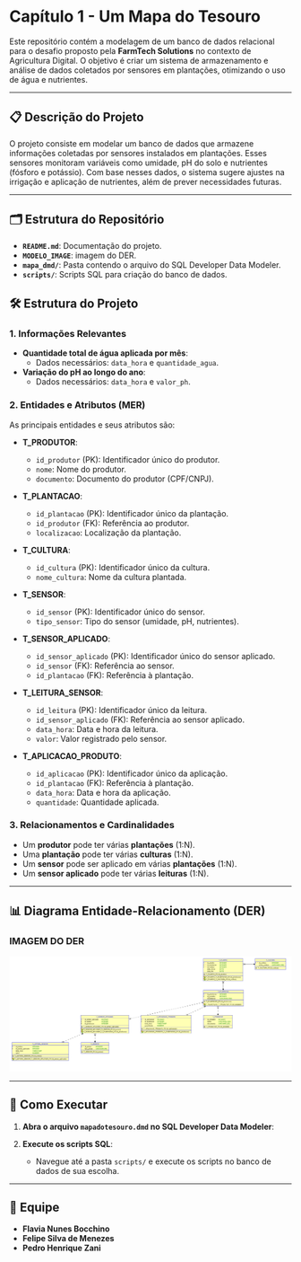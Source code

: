# Capítulo 1 - Um Mapa do Tesouro

Este repositório contém a modelagem de um banco de dados relacional para o desafio proposto pela **FarmTech Solutions** no contexto de Agricultura Digital. O objetivo é criar um sistema de armazenamento e análise de dados coletados por sensores em plantações, otimizando o uso de água e nutrientes.

---

## 📋 Descrição do Projeto

O projeto consiste em modelar um banco de dados que armazene informações coletadas por sensores instalados em plantações. Esses sensores monitoram variáveis como umidade, pH do solo e nutrientes (fósforo e potássio). Com base nesses dados, o sistema sugere ajustes na irrigação e aplicação de nutrientes, além de prever necessidades futuras.

---
## 🗂️ Estrutura do Repositório

- **`README.md`**: Documentação do projeto.
- **`MODELO_IMAGE`**: imagem do DER.
- **`mapa_dmd/`**: Pasta contendo o arquivo do SQL Developer Data Modeler.
- **`scripts/`**: Scripts SQL para criação do banco de dados.

## 🛠️ Estrutura do Projeto

### 1. **Informações Relevantes**
- **Quantidade total de água aplicada por mês**:
  - Dados necessários: `data_hora` e `quantidade_agua`.
- **Variação do pH ao longo do ano**:
  - Dados necessários: `data_hora` e `valor_ph`.

### 2. **Entidades e Atributos (MER)**
As principais entidades e seus atributos são:

- **T_PRODUTOR**:
  - `id_produtor` (PK): Identificador único do produtor.
  - `nome`: Nome do produtor.
  - `documento`: Documento do produtor (CPF/CNPJ).

- **T_PLANTACAO**:
  - `id_plantacao` (PK): Identificador único da plantação.
  - `id_produtor` (FK): Referência ao produtor.
  - `localizacao`: Localização da plantação.

- **T_CULTURA**:
  - `id_cultura` (PK): Identificador único da cultura.
  - `nome_cultura`: Nome da cultura plantada.

- **T_SENSOR**:
  - `id_sensor` (PK): Identificador único do sensor.
  - `tipo_sensor`: Tipo do sensor (umidade, pH, nutrientes).

- **T_SENSOR_APLICADO**:
  - `id_sensor_aplicado` (PK): Identificador único do sensor aplicado.
  - `id_sensor` (FK): Referência ao sensor.
  - `id_plantacao` (FK): Referência à plantação.

- **T_LEITURA_SENSOR**:
  - `id_leitura` (PK): Identificador único da leitura.
  - `id_sensor_aplicado` (FK): Referência ao sensor aplicado.
  - `data_hora`: Data e hora da leitura.
  - `valor`: Valor registrado pelo sensor.

- **T_APLICACAO_PRODUTO**:
  - `id_aplicacao` (PK): Identificador único da aplicação.
  - `id_plantacao` (FK): Referência à plantação.
  - `data_hora`: Data e hora da aplicação.
  - `quantidade`: Quantidade aplicada.

### 3. **Relacionamentos e Cardinalidades**
- Um **produtor** pode ter várias **plantações** (1:N).
- Uma **plantação** pode ter várias **culturas** (1:N).
- Um **sensor** pode ser aplicado em várias **plantações** (1:N).
- Um **sensor aplicado** pode ter várias **leituras** (1:N).

---

## 📊 Diagrama Entidade-Relacionamento (DER)

### IMAGEM DO DER 


![DER](./MODELO_IMAGE.png)


---

## 🚀 Como Executar

1. **Abra o arquivo `mapadotesouro.dmd` no SQL Developer Data Modeler**:

2. **Execute os scripts SQL**:
   - Navegue até a pasta `scripts/` e execute os scripts no banco de dados de sua escolha.

---

## 👥 Equipe

- **Flavia Nunes Bocchino**
- **Felipe Silva de Menezes**
- **Pedro Henrique Zani** 